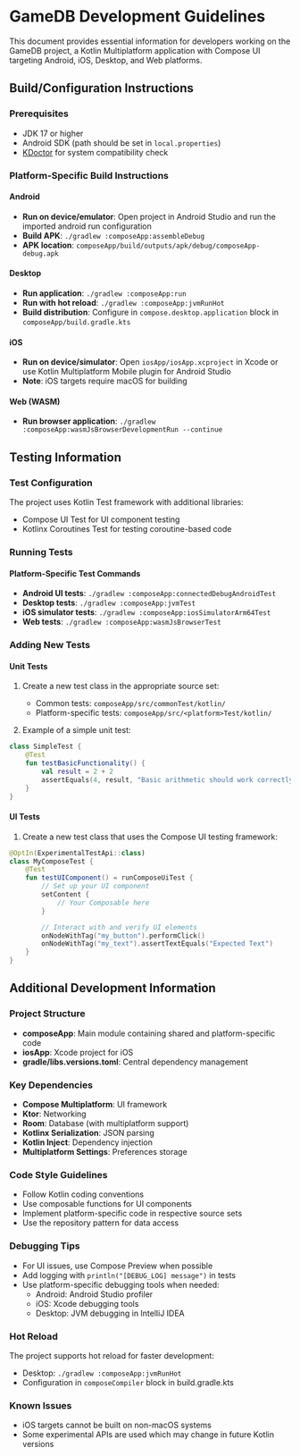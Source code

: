 # GameDB Development Guidelines

This document provides essential information for developers working on the GameDB project, a Kotlin Multiplatform application with Compose UI targeting Android, iOS, Desktop, and Web platforms.

## Build/Configuration Instructions

### Prerequisites
- JDK 17 or higher
- Android SDK (path should be set in `local.properties`)
- [KDoctor](https://github.com/Kotlin/kdoctor) for system compatibility check

### Platform-Specific Build Instructions

#### Android
- **Run on device/emulator**: Open project in Android Studio and run the imported android run configuration
- **Build APK**: `./gradlew :composeApp:assembleDebug`
- **APK location**: `composeApp/build/outputs/apk/debug/composeApp-debug.apk`

#### Desktop
- **Run application**: `./gradlew :composeApp:run`
- **Run with hot reload**: `./gradlew :composeApp:jvmRunHot`
- **Build distribution**: Configure in `compose.desktop.application` block in `composeApp/build.gradle.kts`

#### iOS
- **Run on device/simulator**: Open `iosApp/iosApp.xcproject` in Xcode or use Kotlin Multiplatform Mobile plugin for Android Studio
- **Note**: iOS targets require macOS for building

#### Web (WASM)
- **Run browser application**: `./gradlew :composeApp:wasmJsBrowserDevelopmentRun --continue`

## Testing Information

### Test Configuration

The project uses Kotlin Test framework with additional libraries:
- Compose UI Test for UI component testing
- Kotlinx Coroutines Test for testing coroutine-based code

### Running Tests

#### Platform-Specific Test Commands
- **Android UI tests**: `./gradlew :composeApp:connectedDebugAndroidTest`
- **Desktop tests**: `./gradlew :composeApp:jvmTest`
- **iOS simulator tests**: `./gradlew :composeApp:iosSimulatorArm64Test`
- **Web tests**: `./gradlew :composeApp:wasmJsBrowserTest`

### Adding New Tests

#### Unit Tests
1. Create a new test class in the appropriate source set:
   - Common tests: `composeApp/src/commonTest/kotlin/`
   - Platform-specific tests: `composeApp/src/<platform>Test/kotlin/`

2. Example of a simple unit test:
```kotlin
class SimpleTest {
    @Test
    fun testBasicFunctionality() {
        val result = 2 + 2
        assertEquals(4, result, "Basic arithmetic should work correctly")
    }
}
```

#### UI Tests
1. Create a new test class that uses the Compose UI testing framework:

```kotlin
@OptIn(ExperimentalTestApi::class)
class MyComposeTest {
    @Test
    fun testUIComponent() = runComposeUiTest {
        // Set up your UI component
        setContent {
            // Your Composable here
        }

        // Interact with and verify UI elements
        onNodeWithTag("my_button").performClick()
        onNodeWithTag("my_text").assertTextEquals("Expected Text")
    }
}
```

## Additional Development Information

### Project Structure
- **composeApp**: Main module containing shared and platform-specific code
- **iosApp**: Xcode project for iOS
- **gradle/libs.versions.toml**: Central dependency management

### Key Dependencies
- **Compose Multiplatform**: UI framework
- **Ktor**: Networking
- **Room**: Database (with multiplatform support)
- **Kotlinx Serialization**: JSON parsing
- **Kotlin Inject**: Dependency injection
- **Multiplatform Settings**: Preferences storage

### Code Style Guidelines
- Follow Kotlin coding conventions
- Use composable functions for UI components
- Implement platform-specific code in respective source sets
- Use the repository pattern for data access

### Debugging Tips
- For UI issues, use Compose Preview when possible
- Add logging with `println("[DEBUG_LOG] message")` in tests
- Use platform-specific debugging tools when needed:
  - Android: Android Studio profiler
  - iOS: Xcode debugging tools
  - Desktop: JVM debugging in IntelliJ IDEA

### Hot Reload
The project supports hot reload for faster development:
- Desktop: `./gradlew :composeApp:jvmRunHot`
- Configuration in `composeCompiler` block in build.gradle.kts

### Known Issues
- iOS targets cannot be built on non-macOS systems
- Some experimental APIs are used which may change in future Kotlin versions
